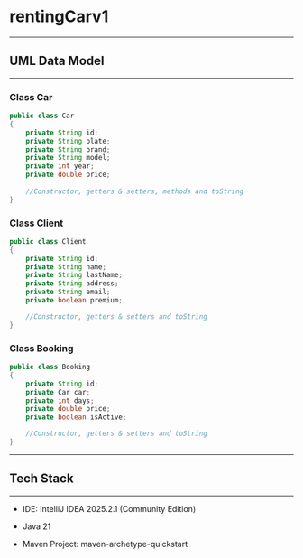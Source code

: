 # rentingCarv1



---

## UML Data Model

---

### Class Car

```java
public class Car
{
    private String id;
    private String plate;
    private String brand;
    private String model;
    private int year;
    private double price;
    
    //Constructor, getters & setters, methods and toString
}
```

### Class Client

```java
public class Client
{
    private String id;
    private String name;
    private String lastName;
    private String address;
    private String email;
    private boolean premium;

    //Constructor, getters & setters and toString
}
```

### Class Booking

```java
public class Booking
{
    private String id;
    private Car car;
    private int days;
    private double price;
    private boolean isActive;

    //Constructor, getters & setters and toString
}
```

---

## Tech Stack

---

- IDE: IntelliJ IDEA 2025.2.1 (Community Edition)

- Java 21

- Maven Project: maven-archetype-quickstart

